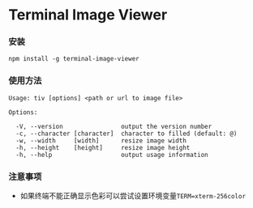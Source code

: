 Terminal Image Viewer
====

### 安装
```
npm install -g terminal-image-viewer
```

### 使用方法
```
Usage: tiv [options] <path or url to image file>

Options:

  -V, --version                output the version number
  -c, --character [character]  character to filled (default: @)
  -w, --width     [width]      resize image width
  -h, --height    [height]     resize image height
  -h, --help                   output usage information
```

### 注意事项
- 如果终端不能正确显示色彩可以尝试设置环境变量`TERM=xterm-256color`
